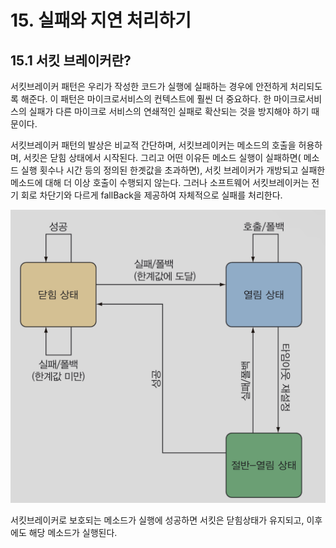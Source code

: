 # 15.  실패와 지연 처리하기

## 15.1 서킷 브레이커란?
서킷브레이커 패턴은 우리가 작성한 코드가 실행에 실패하는 경우에 안전하게 처리되도록 해준다. 이 패턴은 마이크로서비스의 컨텍스트에 훨씬 더 중요하다. 한 마이크로서비스의 실패가 다른 마이크로
서비스의 연쇄적인 실패로 확산되는 것을 방지해야 하기 때문이다.

서킷브레이커 패턴의 발상은 비교적 간단하며, 서킷브레이커는 메소드의 호출을 허용하며, 서킷은 닫힘 상태에서 시작된다. 그리고 어떤 이유든 메소드 실행이 실패하면(
메소드 실행 횟수나 시간 등의 정의된 한곗값을 초과하면), 서킷 브레이커가 개방되고 실패한 메소드에 대해 더 이상 호출이 수행되지 않는다. 그러나 소프트웨어 서킷브레이커는
전기 회로 차단기와 다르게 fallBack을 제공하여 자체적으로 실패를 처리한다.

![](circuit.png)

서킷브레이커로 보호되는 메소드가 실행에 성공하면 서킷은 닫힘상태가 유지되고, 이후에도 해당 메소드가 실행된다.
